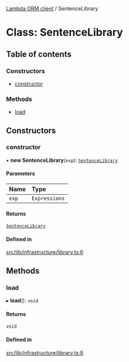 [Lambda ORM client](../README.md) / SentenceLibrary

# Class: SentenceLibrary

## Table of contents

### Constructors

- [constructor](SentenceLibrary.md#constructor)

### Methods

- [load](SentenceLibrary.md#load)

## Constructors

### constructor

• **new SentenceLibrary**(`exp`): [`SentenceLibrary`](SentenceLibrary.md)

#### Parameters

| Name | Type |
| :------ | :------ |
| `exp` | `Expressions` |

#### Returns

[`SentenceLibrary`](SentenceLibrary.md)

#### Defined in

[src/lib/infrastructure/library.ts:6](https://github.com/lambda-orm/lambdaorm-client-node/blob/ad88ece6e88554e4da22cdad4127e9f62aaa9607/src/lib/infrastructure/library.ts#L6)

## Methods

### load

▸ **load**(): `void`

#### Returns

`void`

#### Defined in

[src/lib/infrastructure/library.ts:8](https://github.com/lambda-orm/lambdaorm-client-node/blob/ad88ece6e88554e4da22cdad4127e9f62aaa9607/src/lib/infrastructure/library.ts#L8)

